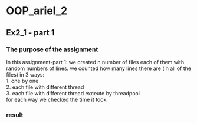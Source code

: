 # OOP_ariel_2
## Ex2_1 - part 1
### The purpose of the assignment
In this assignment-part 1: we created n number of files each of them with random numbers of lines. 
we counted how many lines there are (in all of the files) in 3 ways:  
    1. one by one  
    2. each file with different thread  
    3. each file with different thread exceute by threadpool  
    for each way we checked the time it took.  
### result

